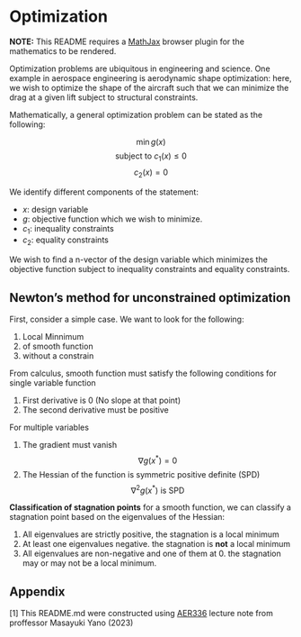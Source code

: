 # Optimization

**NOTE:** This README requires a [MathJax](https://chrome.google.com/webstore/detail/mathjax-plugin-for-github/ioemnmodlmafdkllaclgeombjnmnbima/related) browser plugin for the mathematics to be rendered.

Optimization problems are ubiquitous in engineering and science. One example in aerospace engineering is aerodynamic shape optimization: here, we wish to optimize the shape of the aircraft such that we can minimize the drag at a given lift subject to structural constraints.

Mathematically, a general optimization problem can be stated as the following:

$$\min g(x)$$
$$\text{subject to }  c_1(x) \leq 0$$
$$c_2(x) = 0$$

We identify different components of the statement:
 
 - $x$: design variable
 - $g$: objective function which we wish to minimize.
- $c_1$: inequality constraints
- $c_2$:  equality constraints

We wish to find a n-vector of the design variable which minimizes the objective function subject to inequality constraints and equality constraints.

## Newton’s method for unconstrained optimization

First, consider a simple case. We want to look for the following:

1. Local Minnimum
2. of smooth function
3. without a constrain

From calculus, smooth function must satisfy the following conditions for single variable function

1. First derivative is 0 (No slope at that point)
2. The second  derivative must be positive

For multiple variables

1. The gradient must vanish
$$\nabla g(x^*) = 0$$
2. The Hessian of the function is symmetric positive definite (SPD)
$$\nabla^2g(x^*) \text{ is SPD}$$

**Classification of stagnation points** for a smooth function, we can classify a stagnation point based on the eigenvalues of the Hessian:

1. All eigenvalues are strictly positive, the stagnation is a local minimum
2. At least one eigenvalues negative. the stagnation is **not** a local minimum
3. All eigenvalues are non-negative and one of them at 0. the stagnation may or may not be a local minimum.

## Appendix

[1] This README.md were constructed using [AER336](https://engineering.calendar.utoronto.ca/course/aer336h1) lecture note from proffessor Masayuki Yano (2023)